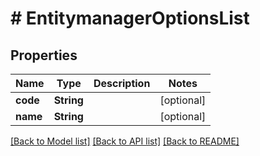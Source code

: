 # # EntitymanagerOptionsList


## Properties 


Name | Type | Description | Notes
------------ | ------------- | ------------- | -------------
**code**| **String** |   | [optional]
**name**| **String** |   | [optional]


[[Back to Model list]](../../README.md#models) [[Back to API list]](../../README.md#endpoints) [[Back to README]](../../README.md)

